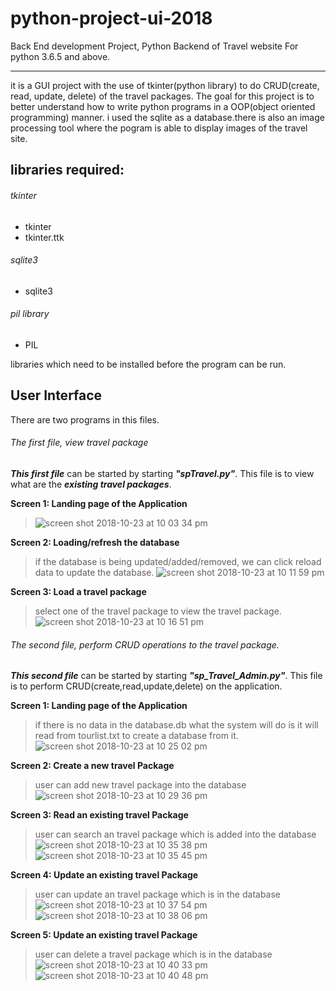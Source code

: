 # python-project-ui-2018
Back End development Project, Python Backend of Travel website
For python 3.6.5 and above.
___

it is a GUI project with the use of tkinter(python library) to do CRUD(create, read, update, delete) of the travel packages.
The goal for this project is to better understand how to write python programs in a OOP(object oriented programming) manner.
i used the sqlite as a database.there is also an image processing tool where the pogram is able to display images of the 
travel site.

## libraries required:
###### tkinter
* tkinter
* tkinter.ttk
###### sqlite3
* sqlite3
###### pil library
* PIL 

libraries which need to be installed before the program can be run.

## User Interface

There are two programs in this files.

###### The first file, view travel package

**_This first file_** can be started by starting **_"spTravel.py"_**.
This file is to view what are the **_existing travel packages_**.

**Screen 1: Landing page of the Application**

> ![screen shot 2018-10-23 at 10 03 34 pm](https://user-images.githubusercontent.com/22993048/47366105-88899780-d70f-11e8-8e4f-317f085c2fdd.png)

**Screen 2: Loading/refresh the database**
> if the database is being updated/added/removed, we can click reload data to update the database.
![screen shot 2018-10-23 at 10 11 59 pm](https://user-images.githubusercontent.com/22993048/47366653-b7ecd400-d710-11e8-9451-09f64310d810.png)

**Screen 3: Load a travel package**
> select one of the travel package to view the travel package.
![screen shot 2018-10-23 at 10 16 51 pm](https://user-images.githubusercontent.com/22993048/47367126-a3f5a200-d711-11e8-9951-9cac8f900b41.png)

###### The second file, perform CRUD operations to the travel package.

**_This second file_** can be started by starting **_"sp_Travel_Admin.py"_**.
This file is to perform CRUD(create,read,update,delete) on the application.

**Screen 1: Landing page of the Application**
> if there is no data in the database.db what the system will do is it will read from tourlist.txt to create a database from it.
![screen shot 2018-10-23 at 10 25 02 pm](https://user-images.githubusercontent.com/22993048/47367581-8aa12580-d712-11e8-8769-b1b0233203c0.png)

**Screen 2: Create a new travel Package**
> user can add new travel package into the database
![screen shot 2018-10-23 at 10 29 36 pm](https://user-images.githubusercontent.com/22993048/47368009-6eea4f00-d713-11e8-8865-247b12d4f603.png)

**Screen 3: Read an existing travel Package**
> user can search an travel package which is added into the database
![screen shot 2018-10-23 at 10 35 38 pm](https://user-images.githubusercontent.com/22993048/47368329-06e83880-d714-11e8-9270-6ce5643b8a87.png)
![screen shot 2018-10-23 at 10 35 45 pm](https://user-images.githubusercontent.com/22993048/47368330-0780cf00-d714-11e8-83c5-2ca4f6a53f86.png)

**Screen 4: Update an existing travel Package**
> user can update an travel package which is in the database
![screen shot 2018-10-23 at 10 37 54 pm](https://user-images.githubusercontent.com/22993048/47368512-5c244a00-d714-11e8-8e47-783dea96c7f3.png)
![screen shot 2018-10-23 at 10 38 06 pm](https://user-images.githubusercontent.com/22993048/47368515-5cbce080-d714-11e8-87b0-8e3cbb4d7ca1.png)

**Screen 5: Update an existing travel Package**
> user can delete a travel package which is in the database
![screen shot 2018-10-23 at 10 40 33 pm](https://user-images.githubusercontent.com/22993048/47368730-bc1af080-d714-11e8-9f87-bb7eacc151c3.png)
![screen shot 2018-10-23 at 10 40 48 pm](https://user-images.githubusercontent.com/22993048/47368731-bc1af080-d714-11e8-8b1f-9bf724d38bf8.png)
